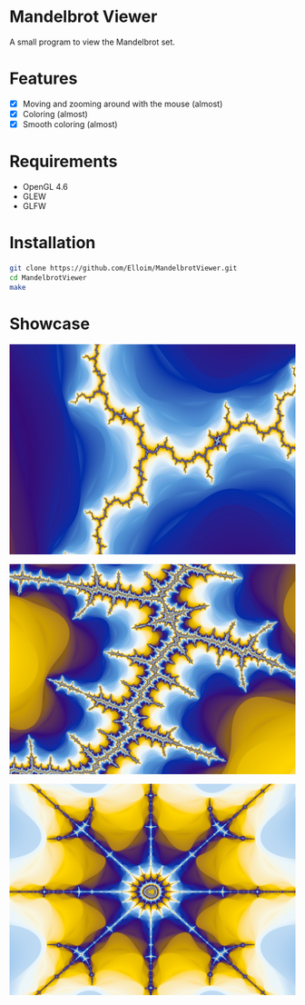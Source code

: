 # Mandelbrot Viewer

A small program to view the Mandelbrot set.

# Features

- [x] Moving and zooming around with the mouse (almost)
- [x] Coloring (almost)
- [x] Smooth coloring (almost)

# Requirements

- OpenGL 4.6
- GLEW
- GLFW

# Installation

```bash
git clone https://github.com/Elloim/MandelbrotViewer.git
cd MandelbrotViewer
make
```
# Showcase
![Mandelbrot](./rcs/mandelbrot.jpg)

![Mandelbrot2](./rcs/mandelbrot2.jpg)

![Mandelbrot3](./rcs/mandelbrot3.jpg)
